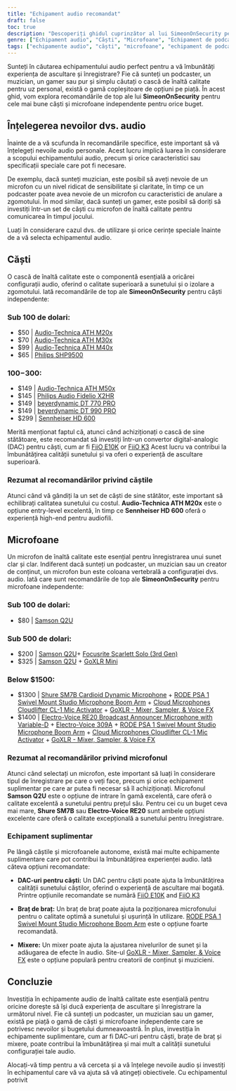 ```yaml
---
title: "Echipament audio recomandat"
draft: false
toc: true
description: "Descoperiți ghidul cuprinzător al lui SimeonOnSecurity pentru cele mai bune căști și microfoane independente, inclusiv opțiunile cu buget redus, cum ar fi Audio-Technica ATH M20x și produsele de înaltă calitate, cum ar fi Sennheiser HD 600."
genre: ["Echipament audio", "Căști", "Microfoane", "Echipament de podcasting", "Muzică Înregistrare Gear", "Căști pentru jocuri", "Accesorii audio", "Echipamente audio profesionale", "Bugetul Audio Gear", "Echipament de sunet"]
tags: ["echipamente audio", "căști", "microfoane", "echipament de podcasting", "unelte de înregistrare a muzicii", "căști de jocuri", "accesorii audio", "echipamente audio profesionale", "buget unelte audio", "echipament de sunet", "Audio-Technica ATH M20x", "Audio-Technica ATH M30x", "Audio-Technica ATH M40x", "Philips SHP9500", "Audio-Technica ATH M50x", "Philips Audio Fidelio X2HR", "beyerdynamic DT 770 PRO", "beyerdynamic DT 990 PRO", "Sennheiser HD 600", "Samson Q2U", "Focusrite Scarlett Solo", "GoXLR Mini", "Shure SM7B", "RODE PSA 1", "Cloud Microfoane Cloudlifter CL-1", "Electro-Voice RE20", "Electro-Voice 309A", "DAC-uri pentru căști", "brațe de braț", "mixere", "echipamente audio profesionale", "cele mai bune recomandări de unelte audio"]
---
```


Sunteți în căutarea echipamentului audio perfect pentru a vă îmbunătăți experiența de ascultare și înregistrare? Fie că sunteți un podcaster, un muzician, un gamer sau pur și simplu căutați o cască de înaltă calitate pentru uz personal, există o gamă copleșitoare de opțiuni pe piață. În acest ghid, vom explora recomandările de top ale lui **SimeonOnSecurity** pentru cele mai bune căști și microfoane independente pentru orice buget.

## Înțelegerea nevoilor dvs. audio

Înainte de a vă scufunda în recomandările specifice, este important să vă înțelegeți nevoile audio personale. Acest lucru implică luarea în considerare a scopului echipamentului audio, precum și orice caracteristici sau specificații speciale care pot fi necesare.

De exemplu, dacă sunteți muzician, este posibil să aveți nevoie de un microfon cu un nivel ridicat de sensibilitate și claritate, în timp ce un podcaster poate avea nevoie de un microfon cu caracteristici de anulare a zgomotului. În mod similar, dacă sunteți un gamer, este posibil să doriți să investiți într-un set de căști cu microfon de înaltă calitate pentru comunicarea în timpul jocului.

Luați în considerare cazul dvs. de utilizare și orice cerințe speciale înainte de a vă selecta echipamentul audio.

## Căști

O cască de înaltă calitate este o componentă esențială a oricărei configurații audio, oferind o calitate superioară a sunetului și o izolare a zgomotului. Iată recomandările de top ale **SimeonOnSecurity** pentru căști independente:

### Sub 100 de dolari:

- $50 | [Audio-Technica ATH M20x](https://amzn.to/2TVE252)
- $70 | [Audio-Technica ATH M30x](https://amzn.to/3aGF2Qs)
- $99 | [Audio-Technica ATH M40x](https://amzn.to/2RMkYDv)
- $65 | [Philips SHP9500](https://amzn.to/2RngkNb)

### $100-$300:

- $149 | [Audio-Technica ATH M50x](https://amzn.to/2GozWu9)        
- $145 | [Philips Audio Fidelio X2HR](https://amzn.to/2GozWu9)        
- $149 | [beyerdynamic DT 770 PRO](https://amzn.to/30P8jDY)     
- $149 | [beyerdynamic DT 990 PRO](https://amzn.to/37r9SdI)     
- $299 | [Sennheiser HD 600](https://amzn.to/30QLDDj)

Merită menționat faptul că, atunci când achiziționați o cască de sine stătătoare, este recomandat să investiți într-un convertor digital-analogic (DAC) pentru căști, cum ar fi [FiiO E10K](https://amzn.to/312xdQJ) or [FiiO K3](https://amzn.to/2uzpo8B) Acest lucru va contribui la îmbunătățirea calității sunetului și va oferi o experiență de ascultare superioară.

### Rezumat al recomandărilor privind căștile

Atunci când vă gândiți la un set de căști de sine stătător, este important să echilibrați calitatea sunetului cu costul. **Audio-Technica ATH M20x** este o opțiune entry-level excelentă, în timp ce **Sennheiser HD 600** oferă o experiență high-end pentru audiofili.

## Microfoane

Un microfon de înaltă calitate este esențial pentru înregistrarea unui sunet clar și clar. Indiferent dacă sunteți un podcaster, un muzician sau un creator de conținut, un microfon bun este coloana vertebrală a configurației dvs. audio. Iată care sunt recomandările de top ale **SimeonOnSecurity** pentru microfoane independente:

### Sub 100 de dolari:

- $80 | [Samson Q2U](https://amzn.to/2GkpbZA)

### Sub 500 de dolari:

- $200 | [Samson Q2U](https://amzn.to/2GkpbZA)+ [Focusrite Scarlett Solo (3rd Gen)](https://amzn.to/2ux8kA6)
- $325 | [Samson Q2U](https://amzn.to/2GkpbZA) + [GoXLR Mini](https://amzn.to/37oB6BC)

### Below $1500:

- $1300 | [Shure SM7B Cardioid Dynamic Microphone](https://amzn.to/36m9Gel) + [RODE PSA 1 Swivel Mount Studio Microphone Boom Arm](https://amzn.to/2tFgUwY) + [Cloud Microphones Cloudlifter CL-1 Mic Activator](https://amzn.to/2TUBi7W) + [GoXLR - Mixer, Sampler, & Voice FX](https://amzn.to/2tOcQdF)
- $1400 | [Electro-Voice RE20 Broadcast Announcer Microphone with Variable-D](https://amzn.to/37s5uep)  + [Electro-Voice 309A](https://amzn.to/36mRhxV) + [RODE PSA 1 Swivel Mount Studio Microphone Boom Arm](https://amzn.to/2tFgUwY) + [Cloud Microphones Cloudlifter CL-1 Mic Activator](https://amzn.to/2TUBi7W) + [GoXLR - Mixer, Sampler, & Voice FX](https://amzn.to/2tOcQdF)

### Rezumat al recomandărilor privind microfonul

Atunci când selectați un microfon, este important să luați în considerare tipul de înregistrare pe care o veți face, precum și orice echipament suplimentar pe care ar putea fi necesar să îl achiziționați. Microfonul **Samson Q2U** este o opțiune de intrare în gamă excelentă, care oferă o calitate excelentă a sunetului pentru prețul său. Pentru cei cu un buget ceva mai mare, **Shure SM7B** sau **Electro-Voice RE20** sunt ambele opțiuni excelente care oferă o calitate excepțională a sunetului pentru înregistrare.

### Echipament suplimentar

Pe lângă căștile și microfoanele autonome, există mai multe echipamente suplimentare care pot contribui la îmbunătățirea experienței audio. Iată câteva opțiuni recomandate:

- **DAC-uri pentru căști:** Un DAC pentru căști poate ajuta la îmbunătățirea calității sunetului căștilor, oferind o experiență de ascultare mai bogată. Printre opțiunile recomandate se numără [FiiO E10K](https://amzn.to/312xdQJ) and [FiiO K3](https://amzn.to/2uzpo8B)

- **Braț de braț:** Un braț de braț poate ajuta la poziționarea microfonului pentru o calitate optimă a sunetului și ușurință în utilizare. [RODE PSA 1 Swivel Mount Studio Microphone Boom Arm](https://amzn.to/2tFgUwY) este o opțiune foarte recomandată.

- **Mixere:** Un mixer poate ajuta la ajustarea nivelurilor de sunet și la adăugarea de efecte în audio. Site-ul [GoXLR - Mixer, Sampler, & Voice FX](https://amzn.to/2tOcQdF) este o opțiune populară pentru creatorii de conținut și muzicieni.

## Concluzie

Investiția în echipamente audio de înaltă calitate este esențială pentru oricine dorește să își ducă experiența de ascultare și înregistrare la următorul nivel. Fie că sunteți un podcaster, un muzician sau un gamer, există pe piață o gamă de căști și microfoane independente care se potrivesc nevoilor și bugetului dumneavoastră. În plus, investiția în echipamente suplimentare, cum ar fi DAC-uri pentru căști, brațe de braț și mixere, poate contribui la îmbunătățirea și mai mult a calității sunetului configurației tale audio.

Alocați-vă timp pentru a vă cerceta și a vă înțelege nevoile audio și investiți în echipamentul care vă va ajuta să vă atingeți obiectivele. Cu echipamentul potrivit


